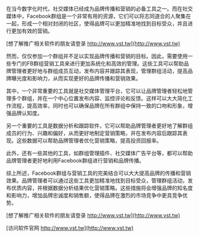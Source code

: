 在当今数字化时代，社交媒体已经成为品牌传播和营销的必备工具之一。而在社交媒体中，Facebook群组是一个非常有用的资源，它们可以将志同道合的人聚集在一起，形成一个相对封闭的社区，使得品牌可以更加精准地找到目标受众，并且进行更加有效的营销。

[想了解推广相关软件的朋友请登录 http://www.vst.tw](http://www.vst.tw)

然而，仅仅参加一个群组并不足以实现品牌传播和营销的目标。因此，需要使用一些专门的FB群组营销工具来进行更加系统化和高效的管理。这些工具可以帮助品牌管理者更好地与群组成员互动，发布内容并跟踪其表现，管理群组活动，提高品牌曝光度和影响力，从而实现更好的品牌传播和营销效果。

其中，一个非常重要的工具就是社交媒体管理平台，它可以让品牌管理者轻松地管理多个群组，并在一个中心位置发布内容、监控评论和反馈。这样可以大大简化工作流程，提高效率，同时也可以确保品牌在所有群组中保持一致的口吻和形象，增强品牌认知度。

另一个重要的工具是数据分析和跟踪软件，它可以帮助品牌管理者更好地了解群组成员的行为、兴趣和偏好，从而更好地制定营销策略，并在发布内容后跟踪其表现。这些数据可以帮助品牌管理者优化营销策略，提高投资回报率。

此外，还有一些其他的工具，如群组管理插件、社交媒体广告平台等，都可以帮助品牌管理者更好地利用Facebook群组进行营销和品牌传播。

综上所述，Facebook群组与营销工具的完美结合可以大大提高品牌的传播和营销效果。品牌管理者可以通过这些工具更加精准地找到目标受众，管理群组活动，发布优质内容，并根据数据分析结果优化营销策略。这些措施将会增强品牌的知名度和影响力，增加品牌忠诚度和销售额，使得品牌在激烈的市场竞争中更具竞争优势。

[想了解推广相关软件的朋友请登录 http://www.vst.tw](http://www.vst.tw)


[访问软件官网 http://www.vst.tw](http://www.vst.tw)
